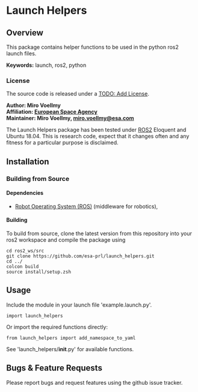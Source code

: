 # Launch Helpers

## Overview

This package contains helper functions to be used in the python ros2 launch files.

**Keywords:** launch, ros2, python

### License

The source code is released under a [TODO: Add License]().

**Author: Miro Voellmy<br />
Affiliation: [European Space Agency](https://www.esa.int/)<br />
Maintainer: Miro Voellmy, miro.voellmy@esa.com**

The Launch Helpers package has been tested under [ROS2] Eloquent and Ubuntu 18.04. This is research code, expect that it changes often and any fitness for a particular purpose is disclaimed.

## Installation

### Building from Source

#### Dependencies

- [Robot Operating System (ROS)](http://wiki.ros.org) (middleware for robotics),

#### Building

To build from source, clone the latest version from this repository into your ros2 workspace and compile the package using

    cd ros2_ws/src
    git clone https://github.com/esa-prl/launch_helpers.git
    cd ../
    colcon build
    source install/setup.zsh


## Usage

Include the module in your launch file 'example.launch.py'.

    import launch_helpers

Or import the required functions directly:
    
    from launch_helpers import add_namespace_to_yaml


See 'launch_helpers/__init__.py' for available functions.

## Bugs & Feature Requests

Please report bugs and request features using the github issue tracker.


[ROS2]: http://www.ros.org